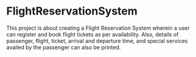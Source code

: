 # FlightReservationSystem
This project is about creating a Flight Reservation System wherein a user can register and book flight tickets as per availability. Also, details of passenger, flight, ticket, arrival and departure time, and special services availed by the passenger can also be printed.
